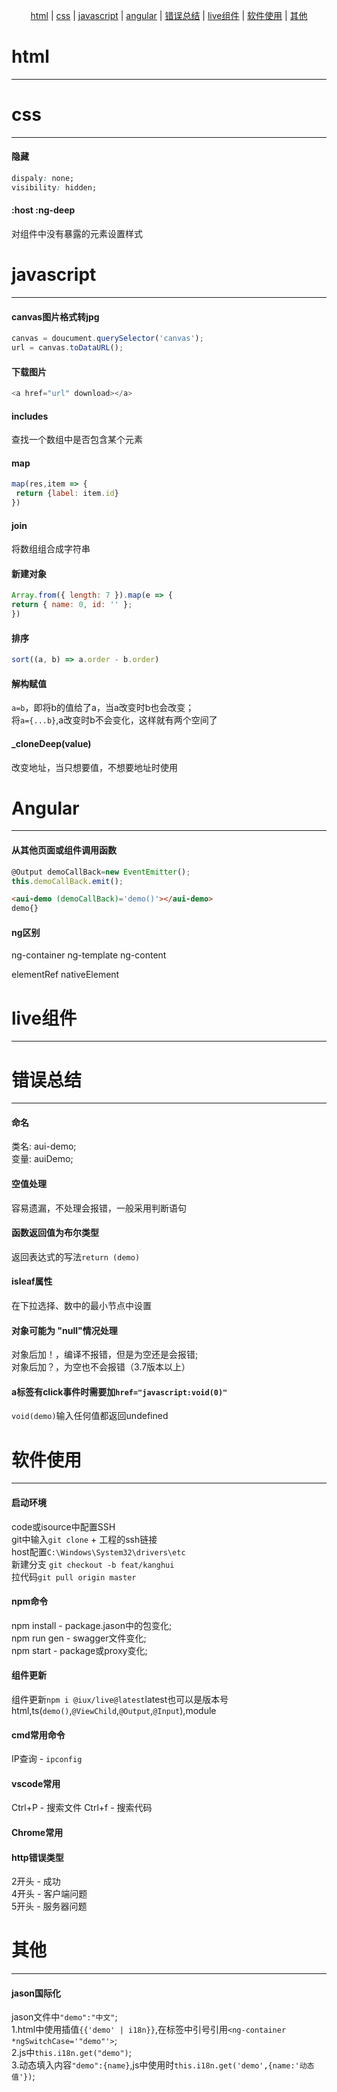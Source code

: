 <span style="display: flex; justify-content: center"><span>[html](#html) | [css](#css) | [javascript](#javascript) | [angular](#angular) | [错误总结](#错误总结) | [live组件](#live组件) | [软件使用](#软件使用) | [其他](#其他)</span></span>  

# html
* * * * * * * * * * * * * * * * * * * * * * * * * * * * * * * * * * * * * * * * * * * * * * * * * * * * * * * * * * * * * * * * * * * * * * * * * * * * * * * * * * * * * * * 



# css
* * *
#### 隐藏
```css
dispaly: none;
visibility: hidden;
```
#### :host :ng-deep
对组件中没有暴露的元素设置样式



# javascript
* * *
#### canvas图片格式转jpg
```javascript
canvas = doucument.querySelector('canvas');
url = canvas.toDataURL();
```

#### 下载图片
```javascript
<a href="url" download></a>
```

#### includes
查找一个数组中是否包含某个元素

#### map
```javascript
map(res,item => {
 return {label: item.id}
})
```

#### join
将数组组合成字符串

#### 新建对象
```js
Array.from({ length: 7 }).map(e => {
return { name: 0, id: '' };
})
```

#### 排序
```javascript
sort((a, b) => a.order - b.order)
```

#### 解构赋值
`a=b`，即将b的值给了a，当a改变时b也会改变；   
将`a={...b}`,a改变时b不会变化，这样就有两个空间了  

#### _cloneDeep(value)
改变地址，当只想要值，不想要地址时使用

# Angular
* * *
#### 从其他页面或组件调用函数
```javascript
@Output demoCallBack=new EventEmitter(); 
this.demoCallBack.emit();
```
```html
<aui-demo (demoCallBack)='demo()'></aui-demo>
demo{}
```

#### ng区别
ng-container
ng-template
ng-content

elementRef
nativeElement

# live组件
* * *
# 错误总结
* * *
#### 命名
类名: aui-demo;  
变量: auiDemo;

#### 空值处理
容易遗漏，不处理会报错，一般采用判断语句

#### 函数返回值为布尔类型
返回表达式的写法`return (demo)`

#### isleaf属性
在下拉选择、数中的最小节点中设置

#### 对象可能为 "null"情况处理
对象后加！，编译不报错，但是为空还是会报错;  
对象后加？，为空也不会报错（3.7版本以上）  

#### a标签有click事件时需要加`href="javascript:void(0)"`
`void(demo)`输入任何值都返回undefined

# 软件使用
* * *
#### 启动环境
code或isource中配置SSH  
git中输入`git clone` + 工程的ssh链接  
host配置`C:\Windows\System32\drivers\etc`  
新建分支 `git checkout -b feat/kanghui`  
拉代码`git pull origin master`  

#### npm命令
npm install - package.jason中的包变化;  
npm run gen - swagger文件变化;  
npm start - package或proxy变化;  

#### 组件更新
组件更新`npm i @iux/live@latest`latest也可以是版本号  
html,ts(`demo()`,`@ViewChild`,`@Output`,`@Input`),module  

#### cmd常用命令
IP查询 - `ipconfig`

#### vscode常用
Ctrl+P - 搜索文件
Ctrl+f - 搜索代码

#### Chrome常用

#### http错误类型
2开头 - 成功  
4开头 - 客户端问题  
5开头 - 服务器问题  

# 其他
* * *
#### jason国际化
jason文件中`"demo":"中文"`;  
1.html中使用插值`{{'demo' | i18n}}`,在标签中引号引用`<ng-container *ngSwitchCase='"demo"'>`;  
2.js中`this.i18n.get("demo")`;  
3.动态填入内容`"demo":{name}`,js中使用时`this.i18n.get('demo',{name:'动态值'})`;  
